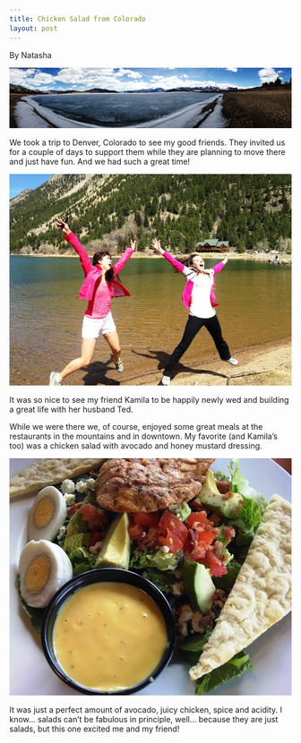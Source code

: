 ```yaml
---
title: Chicken Salad from Colorado
layout: post
---
```


By Natasha

![file](/img/image-1399858222192.png)

We took a trip to Denver, Colorado to see my good friends. They invited
us for a couple of days to support them while they are planning to move
there and just have fun. And we had such a great time!

![file](/img/image-1399858230330.png)

It was so nice to see my friend Kamila to be happily newly wed and
building a great life with her husband Ted.

While we were there we, of course, enjoyed some great meals at the
restaurants in the mountains and in downtown. My favorite (and Kamila’s
too) was a chicken salad with avocado and honey mustard dressing.

![file](/img/image-1399858240222.png)

It was just a perfect amount of avocado, juicy chicken, spice and
acidity. I know… salads can’t be fabulous in principle, well… because
they are just salads, but this one excited me and my friend!

